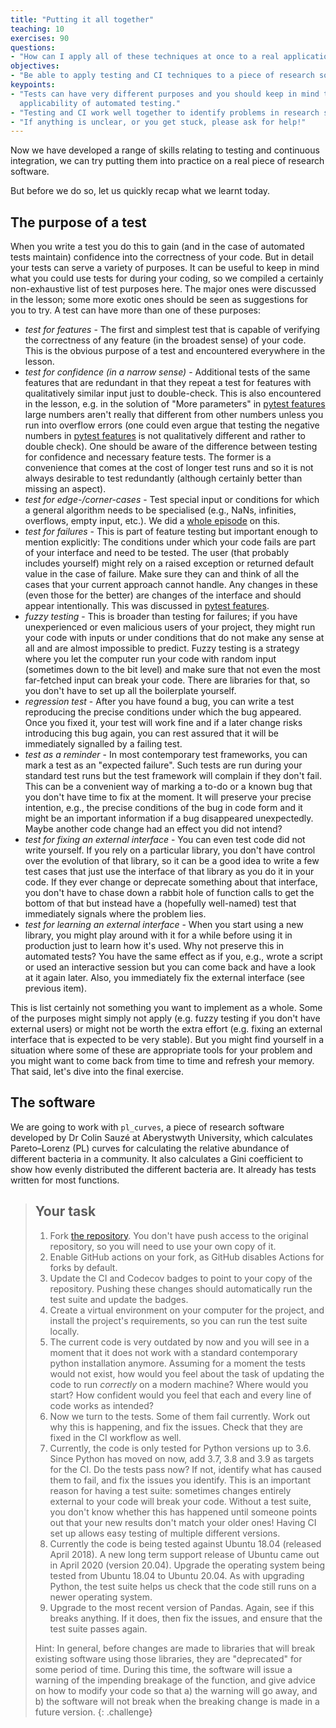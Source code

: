 ```yaml
---
title: "Putting it all together"
teaching: 10
exercises: 90
questions:
- "How can I apply all of these techniques at once to a real application?"
objectives:
- "Be able to apply testing and CI techniques to a piece of research software."
keypoints:
- "Tests can have very different purposes and you should keep in mind the broad
  applicability of automated testing."
- "Testing and CI work well together to identify problems in research software and allow them to be fixed quickly."
- "If anything is unclear, or you get stuck, please ask for help!"
---
```


Now we have developed a range of skills relating to testing and continuous
integration, we can try putting them into practice on a real piece of research
software.

But before we do so, let us quickly recap what we learnt today.

## The purpose of a test

When you write a test you do this to gain (and in the case of automated tests
maintain) confidence into the correctness of your code. But in detail your tests
can serve a variety of purposes. It can be useful to keep in mind what you could
use tests for during your coding, so we compiled a certainly non-exhaustive list
of test purposes here. The major ones were discussed in the lesson; some more
exotic ones should be seen as suggestions for you to try. A test can have more
than one of these purposes:

* *test for features* - The first and simplest test that is capable of verifying
  the correctness of any feature (in the broadest sense) of your code. This is
  the obvious purpose of a test and encountered everywhere in the lesson.
* *test for confidence (in a narrow sense)* - Additional tests of the same
  features that are redundant in that they repeat a test for features with
  qualitatively similar input just to double-check. This is also encountered in
  the lesson, e.g. in the solution of "More parameters" in [pytest
  features][pytest_features] large numbers aren't really that different from
  other numbers unless you run into overflow errors (one could even argue that
  testing the negative numbers in [pytest features][pytest_features] is not
  qualitatively different and rather  to double check). One should be aware of
  the difference between testing for confidence and necessary feature tests. The
  former is a convenience that comes at the cost of longer test runs and so it
  is not always desirable to test redundantly (although certainly better than
  missing an aspect).
* *test for edge-/corner-cases* - Test special input or conditions for which a
  general algorithm needs to be specialised (e.g., NaNs, infinities, overflows,
  empty input, etc.). We did a [whole episode][edge_cases] on this.
* *test for failures* - This is part of feature testing but important enough to
  mention explicitly: The conditions under which your code fails are part of
  your interface and need to be tested. The user (that probably includes
  yourself) might rely on a raised exception or returned default value in the
  case of failure. Make sure they can and think of all the cases that your
  current approach cannot handle. Any changes in these (even those for the
  better) are changes of the interface and should appear intentionally. This was
  discussed in [pytest features][pytest_features].
* *fuzzy testing* - This is broader than testing for failures; if you have
  unexperienced or even malicious users of your project, they might run your
  code with inputs or under conditions that do not make any sense at all and are
  almost impossible to predict. Fuzzy testing is a strategy where you let the
  computer run your code with random input (sometimes down to the bit level) and
  make sure that not even the most far-fetched input can break your code. There
  are libraries for that, so you don't have to set up all the boilerplate
  yourself.
* *regression test* - After you have found a bug, you can write a test reproducing
  the precise conditions under which the bug appeared. Once you fixed it, your
  test will work fine and if a later change risks introducing this bug again, you
  can rest assured that it will be immediately signalled by a failing test.
* *test as a reminder* - In most contemporary test frameworks, you can mark a test
  as an "expected failure". Such tests are run during your standard test runs
  but the test framework will complain if they don't fail. This can be a
  convenient way of marking a to-do or a known bug that you don't have time to
  fix at the moment. It will preserve your precise intention, e.g., the precise
  conditions of the bug in code form and it might be an important information if
  a bug disappeared unexpectedly. Maybe another code change had an effect you
  did not intend?
* *test for fixing an external interface* - You can even test code did not write
  yourself. If you rely on a particular library, you don't have control over the
  evolution of that library, so it can be a good idea to write a few test cases
  that just use the interface of that library as you do it in your code. If they
  ever change or deprecate something about that interface, you don't have to
  chase down a rabbit hole of function calls to get the bottom of that but
  instead have a (hopefully well-named) test that immediately signals where the
  problem lies.
* *test for learning an external interface* - When you start using a new library,
  you might play around with it for a while before using it in production just
  to learn how it's used. Why not preserve this in automated tests? You have the
  same effect as if you, e.g., wrote a script or used an interactive session but
  you can come back and have a look at it again later. Also, you immediately fix
  the external interface (see previous item).

This is list certainly not something you want to implement as a whole. Some of
the purposes might simply not apply (e.g. fuzzy testing if you don't have
external users) or might not be worth the extra effort (e.g. fixing an external
interface that is expected to be very stable). But you might find yourself in a
situation where some of these are appropriate tools for your problem and you
might want to come back from time to time and refresh your memory. That said,
let's dive into the final exercise.

## The software

We are going to work with `pl_curves`, a piece of research software developed by
Dr Colin Sauzé at Aberystwyth University, which calculates Pareto–Lorenz (PL)
curves for calculating the relative abundance of different bacteria in a
community. It also calculates a Gini coefficient to show how evenly distributed
the different bacteria are. It already has tests written for most functions.

> ## Your task
> 
> 1. Fork [the repository][pl-curves]. You don't have push access to the original
>    repository, so you will need to use your own copy of it.
> 2. Enable GitHub actions on your fork,
>    as GitHub disables Actions for forks by default.
> 3. Update the CI and Codecov badges to point to your copy of the repository.
>    Pushing these changes should automatically run the test suite and update
>    the badges.
> 4. Create a virtual environment on your computer for the project, and install
>    the project's requirements, so you can run the test suite locally.
> 5. The current code is very outdated by now and you will see in a moment that
>    it does not work with a standard contemporary python installation anymore.
>    Assuming for a moment the tests would not exist, how would you feel about
>    the task of updating the code to run _correctly_ on a modern machine? Where
>    would you start? How confident would you feel that each and every line of
>    code works as intended?
> 6. Now we turn to the tests. Some of them fail currently. Work out why this is
>    happening, and fix the issues. Check that they are fixed in the CI workflow
>    as well.
> 7. Currently, the code is only tested for Python versions up to 3.6. Since
>    Python has moved on now, add 3.7, 3.8 and 3.9 as targets for the CI. Do the
>    tests pass now? If not, identify what has caused them to fail, and fix the
>    issues you identify. This is an important reason for having a test suite:
>    sometimes changes entirely external to your code will break your code.
>    Without a test suite, you don't know whether this has happened until
>    someone points out that your new results don't match your older ones!
>    Having CI set up allows easy testing of multiple different versions.
> 8. Currently the code is being tested against Ubuntu 18.04 (released April 2018).
>    A new long term support release of Ubuntu came out in April 2020 (version 20.04).
>    Upgrade the operating system being tested from Ubuntu 18.04 to Ubuntu 20.04.
>    As with upgrading Python, the test suite helps us check that the code still
>    runs on a newer operating system.
> 9. Upgrade to the most recent version of Pandas. Again, see if this breaks
>    anything. If it does, then fix the issues, and ensure that the test suite
>    passes again.
>
> Hint: In general, before changes are made to libraries that will break
> existing software using those libraries, they are "deprecated" for some period
> of time. During this time, the software will issue a warning of the impending
> breakage of the function, and give advice on how to modify your code so that
> a) the warning will go away, and b) the software will not break when the
> breaking change is made in a future version.
{: .challenge}


[pl-curves]: https://github.com/CDT-AIMLAC/pl_curves
[pytest_features]: https://edbennett.github.io/python-testing-ci/02-pytest-functionality/index.html
[edge_cases]: https://edbennett.github.io/python-testing-ci/04-edges/index.html
